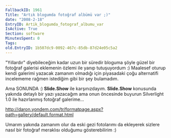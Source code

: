 ```yaml
---
FallbackID: 1961
Title: "Artık blogumda fotoğraf albümü var ;)"
date: "2008-2-18"
EntryID: Artik_blogumda_fotograf_albumu_var
IsActive: True
Section: software
MinutesSpent: 0
Tags: 
old.EntryID: 1b507dc9-0092-467c-85db-87d24e05c5a2
---
```

"Yıllardır" diyebileceğim kadar uzun bir süredir bloguma şöyle güzel bir
fotoğraf galerisi eklemenin özlemi ile yanıp tutuşuyordum :) Maalesef
oturup kendi galerimi yazacak zamanım olmadığı için piyasadaki çoğu
alternatifi incelememe rağmen istediğim gibi bir şey bulamadım.

Ama SONUNDA :) **Slide.Show** ile karşınızdayım. **Slide.Show**
konusunda yakında detaylı bir yazı yazacağım ama onun öncesinde buyurun
Silverlight 1.0 ile hazırlanmış fotoğraf galerime...

<http://daron.yondem.com/tr/formatpage.aspx?path=gallery/default.format.html>

Umarım yakında zamanım olur da eski gezi fotolarımı da ekleyerek sizlere
nasıl bir fotoğraf meraklısı olduğumu gösterebilirim :)


